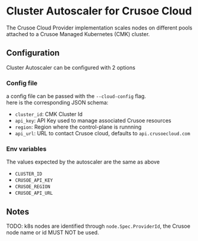 # Cluster Autoscaler for Crusoe Cloud

The Crusoe Cloud Provider implementation scales nodes on different pools
attached to a Crusoe Managed Kubernetes (CMK) cluster.

## Configuration

Cluster Autoscaler can be configured with 2 options
### Config file
a config file can be passed with the `--cloud-config` flag.  
here is the corresponding JSON schema:
* `cluster_id`: CMK Cluster Id
* `api_key`: API Key used to manage associated Crusoe resources
* `region`: Region where the control-plane is runnning
* `api_url`: URL to contact Crusoe cloud, defaults to `api.crusoecloud.com`

### Env variables

The values expected by the autoscaler are the same as above

- `CLUSTER_ID`
- `CRUSOE_API_KEY`
- `CRUSOE_REGION`
- `CRUSOE_API_URL`

## Notes

TODO: k8s nodes are identified through `node.Spec.ProviderId`, the Crusoe node name or id MUST NOT be used.
